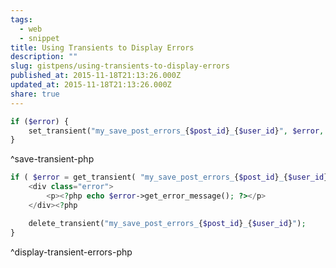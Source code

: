 ```yaml
---
tags:
  - web
  - snippet
title: Using Transients to Display Errors
description: ""
slug: gistpens/using-transients-to-display-errors
published_at: 2015-11-18T21:13:26.000Z
updated_at: 2015-11-18T21:13:26.000Z
share: true
---
```


```php title="save-transient.php"
if ($error) {
    set_transient("my_save_post_errors_{$post_id}_{$user_id}", $error, 45);
}
```

^save-transient-php

```php title="display-transient-errors.php"
if ( $error = get_transient( "my_save_post_errors_{$post_id}_{$user_id}" ) ) { ?>
    <div class="error">
        <p><?php echo $error->get_error_message(); ?></p>
    </div><?php

    delete_transient("my_save_post_errors_{$post_id}_{$user_id}");
}
```

^display-transient-errors-php
